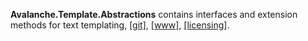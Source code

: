 ﻿<b>Avalanche.Template.Abstractions</b> contains interfaces and extension methods for text templating,
[[git]](https://github.com/tagcode/Avalanche.Template/Avalanche.Template.Abstractions/), 
[[www]](https://avalanche.fi/Avalanche.Core/Avalanche.Template/docs/), 
[[licensing]](https://avalanche.fi/Avalanche.Core/license/index.html).

